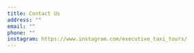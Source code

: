 ```yaml
---
title: Contact Us
address: ""
email: ""
phone: ""
instagram: https://www.instagram.com/executive_taxi_tours/
---
```

